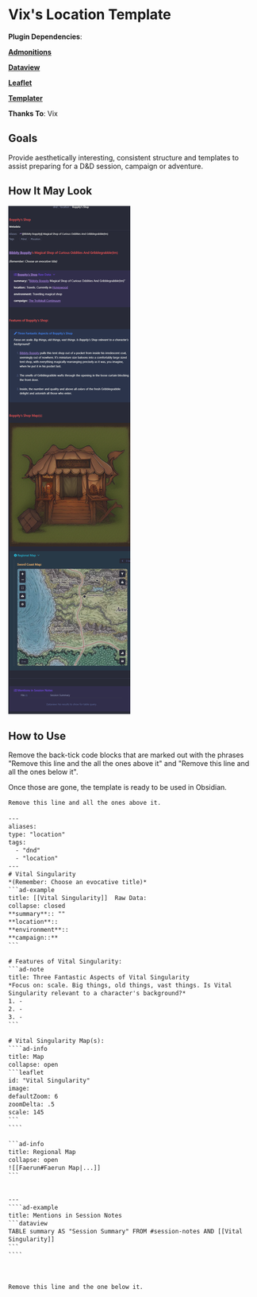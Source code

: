 # Vix's Location Template

**Plugin Dependencies**:

**[Admonitions](https://github.com/valentine195/obsidian-admonition)**

**[Dataview](https://github.com/blacksmithgu/obsidian-dataview)**

**[Leaflet](https://github.com/valentine195/obsidian-leaflet-plugin)**

**[Templater](https://github.com/SilentVoid13/Templater)**

**Thanks To**: Vix

## Goals

Provide aesthetically interesting, consistent structure and templates to assist preparing for a D&D session, campaign or adventure.

## How It May Look

![](_attachments/Vix_Location.png)

## How to Use

Remove the back-tick code blocks that are marked out with the phrases "Remove this line and the all the ones above it" and "Remove this line and all the ones below it".

Once those are gone, the template is ready to be used in Obsidian.

``````
Remove this line and all the ones above it.

---
aliases:
type: "location"
tags:
  - "dnd"
  - "location"
---
# Vital Singularity
*(Remember: Choose an evocative title)*
```ad-example
title: [[Vital Singularity]]  Raw Data:
collapse: closed
**summary**:: ""
**location**:: 
**environment**:: 
**campaign::** 
```

# Features of Vital Singularity:
```ad-note
title: Three Fantastic Aspects of Vital Singularity
*Focus on: scale. Big things, old things, vast things. Is Vital Singularity relevant to a character's background?*
1. -
2. -
3. -
```

# Vital Singularity Map(s):
````ad-info
title: Map
collapse: open
```leaflet
id: "Vital Singularity" 
image:   
defaultZoom: 6 
zoomDelta: .5 
scale: 145
```
````

```ad-info
title: Regional Map
collapse: open
![[Faerun#Faerun Map|...]]
```


---
````ad-example
title: Mentions in Session Notes
```dataview
TABLE summary AS "Session Summary" FROM #session-notes AND [[Vital Singularity]]
```
````



Remove this line and the one below it.
``````
